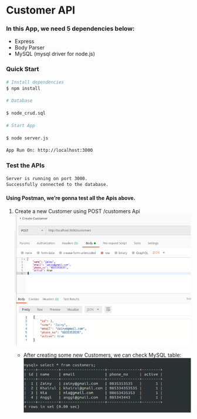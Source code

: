 # Customer API

### In this App, we need 5 dependencies below:

- Express
- Body Parser
- MySQL (mysql driver for node.js)

### Quick Start

```bash
# Install dependencies
$ npm install

# Database

$ node_crud.sql

# Start App

$ node server.js

App Run On: http://localhost:3000

```

### Test the APIs

```bash
Server is running on port 3000.
Successfully connected to the database.
```

#### Using Postman, we’re gonna test all the Apis above.

1. Create a new Customer using POST /customers Api
   ![alt text](https://github.com/khairul-abdi/customer-API/blob/master/img/1.png 'Create a new Customer')

   <!-- - After create a customer
     ![alt text](https://github.com/khairul-abdi/customer-API/blob/master/img/1a.png) -->

   - After creating some new Customers, we can check MySQL table:
     ![alt text](https://github.com/khairul-abdi/customer-API/blob/master/img/1b.png)
